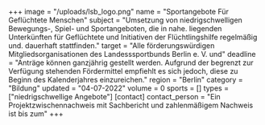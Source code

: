 +++
image = "/uploads/lsb_logo.png"
name = "Sportangebote Für Geflüchtete Menschen"
subject = "Umsetzung von niedrigschwelligen Bewegungs-, Spiel- und Sportangeboten, die in nahe. liegenden Unterkünften für Geflüchtete und Initiativen der Flüchtlingshilfe regelmäßig und. dauerhaft stattfinden."
target = "Alle förderungswürdigen Mitgliedsorganisationen des Landesssportbunds Berlin e. V. und"
deadline = "Anträge können ganzjährig gestellt werden. Aufgrund der begrenzt zur Verfügung stehenden Fördermittel empfiehlt es sich jedoch, diese zu Beginn des Kalenderjahres einzureichen."
region = "Berlin"
category = "Bildung"
updated = "04-07-2022"
volume = 0
sports = []
types = ["niedrigschwellige Angebote"]
[contact]
contact_person = "Ein Projektzwischennachweis mit Sachbericht und zahlenmäßigem Nachweis ist bis zum"
+++